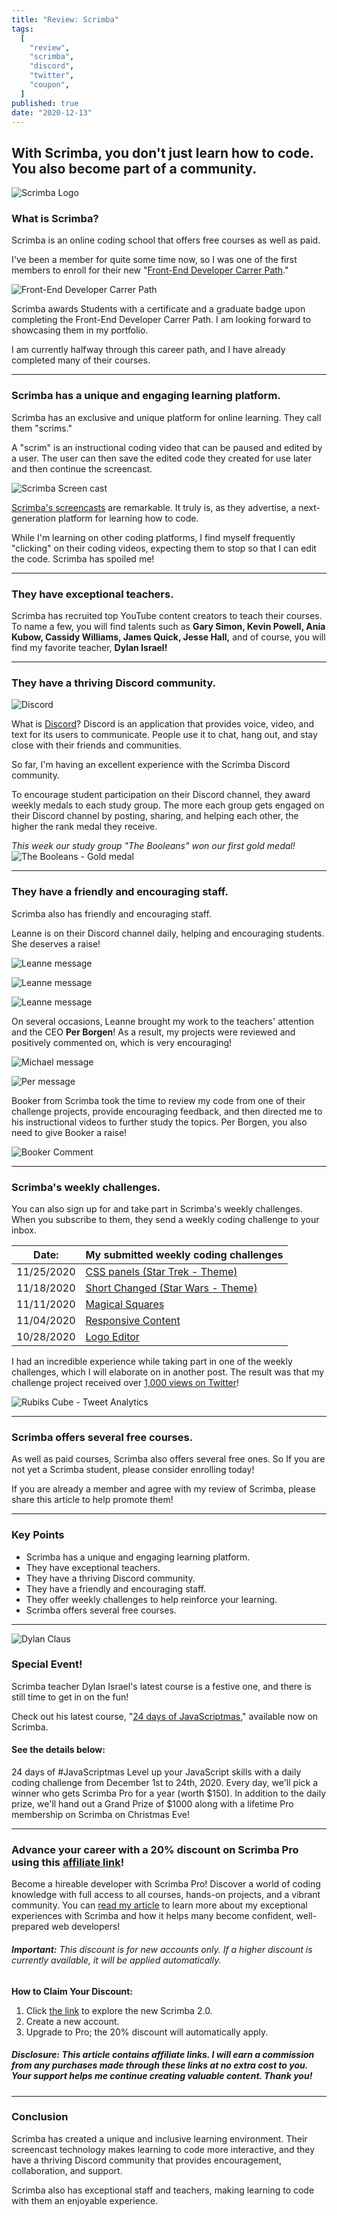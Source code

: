 ```yaml
---
title: "Review: Scrimba"
tags:
  [
    "review",
    "scrimba",
    "discord",
    "twitter",
    "coupon",
  ]
published: true
date: "2020-12-13"
---
```


## With Scrimba, you don't just learn how to code. You also become part of a community.


![Scrimba Logo](img/Scrimba.jpg)


### What is Scrimba?  
Scrimba is an online coding school that offers free courses as well as paid. 

I've been a member for quite some time now, so I was one of the first members to enroll for their new "[Front-End Developer Carrer Path](https://scrimba.com/learn/frontend)." 

![Front-End Developer Carrer Path](img/Scrimba-FDCP.jpg)

Scrimba awards Students with a certificate and a graduate badge upon completing the Front-End Developer Carrer Path. I am looking forward to showcasing them in my portfolio.

I am currently halfway through this career path, and I have already completed many of their courses.

---
### Scrimba has a unique and engaging learning platform.
Scrimba has an exclusive and unique platform for online learning. They call them "scrims."

A "scrim" is an instructional coding video that can be paused and edited by a user. The user can then save the edited code they created for use later and then continue the screencast.
<!-- [Scrimba Screen cast](https://scrimba.com/scrim/cJpvbMUB) -->

![Scrimba Screen cast](img/Scrimba.png)

[Scrimba's screencasts](https://scrimba.com/scrim/cJpvbMUB) are remarkable. It truly is, as they advertise, a next-generation platform for learning how to code. 

While I'm learning on other coding platforms, I find myself frequently "clicking" on their coding videos, expecting them to stop so that I can edit the code. Scrimba has spoiled me! 

---

### They have exceptional teachers.
Scrimba has recruited top YouTube content creators to teach their courses. To name a few, you will find talents such as **Gary Simon, Kevin Powell, Ania Kubow, Cassidy Williams, James Quick, Jesse Hall,** and of course, you will find my favorite teacher, **Dylan Israel!**

---

### They have a thriving Discord community.

![Discord](img/Discord.png)

What is [Discord](https://discord.com/)? Discord is an application that provides voice, video, and text for its users to communicate. People use it to chat, hang out, and stay close with their friends and communities.


So far, I'm having an excellent experience with the Scrimba Discord community. 

To encourage student participation on their Discord channel, they award weekly medals to each study group. The more each group gets engaged on their Discord channel by posting, sharing, and helping each other, the higher the rank medal they receive. 

*This week our study group "The Booleans" won our first gold medal!*
![The Booleans - Gold medal](img/Comment-Gold.png)

---

### They have a friendly and encouraging staff.
Scrimba also has friendly and encouraging staff.

Leanne is on their Discord channel daily, helping and encouraging students. She deserves a raise!

![Leanne message](img/Comment-Dice.png)

![Leanne message](img/Comment-Star-Trek.png)

![Leanne message](img/Comment-Star-Wars.png)

On several occasions, Leanne brought my work to the teachers' attention and the CEO **Per Borgen**! As a result, my projects were reviewed and positively commented on, which is very encouraging!

![Michael message](img/Comment-Michael.png)

![Per message](img/Comment-Project-Per.png)

Booker from Scrimba took the time to review my code from one of their challenge projects, provide encouraging feedback, and then directed me to his instructional videos to further study the topics. Per Borgen, you also need to give Booker a raise!

![Booker Comment](img/Comment-Booker.png)

---

### Scrimba's weekly challenges.
You can also sign up for and take part in Scrimba's weekly challenges. When you subscribe to them, they send a weekly coding challenge to your inbox.

| Date: | My submitted weekly coding challenges |
|--------|---------------------------------------|
|11/25/2020|[CSS panels (Star Trek - Theme)](https://twitter.com/MikeJudeLarocca/status/1331819008052645889?s=20)             |
|11/18/2020|[Short Changed (Star Wars - Theme)](https://twitter.com/MikeJudeLarocca/status/1329288013185216517?s=20)             |
|11/11/2020|[Magical Squares](https://twitter.com/MikeJudeLarocca/status/1326715836518850560?s=20)       |
|11/04/2020|[Responsive Content](https://twitter.com/MikeJudeLarocca/status/1324172887041941504?s=20)    |
|10/28/2020|[Logo Editor](https://twitter.com/MikeJudeLarocca/status/1321635633023078406?s=20)           |

I had an incredible experience while taking part in one of the weekly challenges, which I will elaborate on in another post. The result was that my challenge project received over [1,000 views on Twitter](https://twitter.com/MikeJudeLarocca/status/1326715836518850560?s=20)!
 
![Rubiks Cube - Tweet Analytics](img/Twitter-Cube-Stats-new.png)

---

### Scrimba offers several free courses.
As well as paid courses, Scrimba also offers several free ones. So If you are not yet a Scrimba student, please consider enrolling today! 

If you are already a member and agree with my review of Scrimba, please share this article to help promote them!

---

### Key Points 
  * Scrimba has a unique and engaging learning platform. 
  * They have exceptional teachers. 
  * They have a thriving Discord community.
  * They have a friendly and encouraging staff.
  * They offer weekly challenges to help reinforce your learning.
  * Scrimba offers several free courses.

---  

![Dylan Claus](img/dylan_claus.jpg)
### Special Event! 
Scrimba teacher Dylan Israel's latest course is a festive one, and there is still time to get in on the fun! 

Check out his latest course, "[24 days of JavaScriptmas](https://scrimba.com/learn/adventcalendar)," available now on Scrimba.

#### See the details below:
24 days of #JavaScriptmas
Level up your JavaScript skills with a daily coding challenge from December 1st to 24th, 2020. Every day, we'll pick a winner who gets Scrimba Pro for a year (worth $150). In addition to the daily prize, we'll hand out a Grand Prize of $1000 along with a lifetime Pro membership on Scrimba on Christmas Eve!

<!-- | Date     | My JavaScriptmas submissions (I'm adding daily!)|
|:--------:|:-----------------------------------------------:|
|12/01/2020|                                                 |
|12/02/2020|                                                 |
|12/03/2020|                                                 | -->

---

### Advance your career with a 20% discount on Scrimba Pro using this [affiliate link](https://scrimba.com/?via=MichaelLarocca)!

Become a hireable developer with Scrimba Pro! Discover a world of coding knowledge with full access to all courses, hands-on projects, and a vibrant community. You can [read my article](https://selftaughttxg.com/2021/06-21/06-07-21/) to learn more about my exceptional experiences with Scrimba and how it helps many become confident, well-prepared web developers!

###### ***Important:*** *This discount is for new accounts only. If a higher discount is currently available, it will be applied automatically.*

**How to Claim Your Discount:**
1. Click [the link](https://scrimba.com/?via=MichaelLarocca) to explore the new Scrimba 2.0.
2. Create a new account.
3. Upgrade to Pro; the 20% discount will automatically apply.

##### ***Disclosure:*** *This article contains affiliate links. I will earn a commission from any purchases made through these links at no extra cost to you. Your support helps me continue creating valuable content. Thank you!*

---

### Conclusion
Scrimba has created a unique and inclusive learning environment. Their screencast technology makes learning to code more interactive, and they have a thriving Discord community that provides encouragement, collaboration, and support.

Scrimba also has exceptional staff and teachers, making learning to code with them an enjoyable experience.
